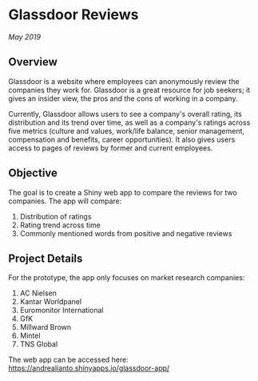 # Glassdoor Reviews

_May 2019_

## Overview
Glassdoor is a website where employees can anonymously review the companies they work for. Glassdoor is a great resource for job seekers; it gives an insider view, the pros and the cons of working in a company.

Currently, Glassdoor allows users to see a company's overall rating, its distribution and its trend over time, as well as a company's ratings across five metrics (culture and values, work/life balance, senior management, compensation and benefits, career opportunities). It also gives users access to pages of reviews by former and current employees.

## Objective
The goal is to create a Shiny web app to compare the reviews for two companies. The app will compare:
1. Distribution of ratings
2. Rating trend across time 
3. Commonly mentioned words from positive and negative reviews

## Project Details
For the prototype, the app only focuses on market research companies:
1. AC Nielsen
2. Kantar Worldpanel
3. Euromonitor International
4. GfK
5. Millward Brown
6. Mintel
7. TNS Global

The web app can be accessed here: https://andrealianto.shinyapps.io/glassdoor-app/
